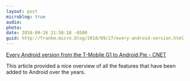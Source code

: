 ```yaml
---
layout: post
microblog: true
audio: 
photo: 
date: 2018-09-26 21:58:18 -0500
guid: http://frankm.micro.blog/2018/09/27/every-android-version.html
---
```

[Every Android version from the T-Mobile G1 to Android Pie - CNET](https://www.cnet.com/news/every-android-version-from-the-t-mobile-g1-to-android-pie/)

This article provided a nice overview of all the features that have been added to Android over the years. 
